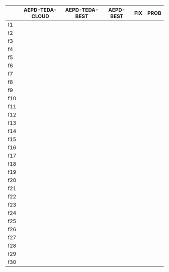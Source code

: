 
|     | AEPD-TEDA-CLOUD | AEPD-TEDA-BEST | AEPD-BEST | FIX | PROB |
|-----|-----------------|----------------|-----------|-----|------|
| f1  |                 |                |           |     |      |
| f2  |                 |                |           |     |      |
| f3  |                 |                |           |     |      |
| f4  |                 |                |           |     |      |
| f5  |                 |                |           |     |      |
| f6  |                 |                |           |     |      |
| f7  |                 |                |           |     |      |
| f8  |                 |                |           |     |      |
| f9  |                 |                |           |     |      |
| f10 |                 |                |           |     |      |
| f11 |                 |                |           |     |      |
| f12 |                 |                |           |     |      |
| f13 |                 |                |           |     |      |
| f14 |                 |                |           |     |      |
| f15 |                 |                |           |     |      |
| f16 |                 |                |           |     |      |
| f17 |                 |                |           |     |      |
| f18 |                 |                |           |     |      |
| f19 |                 |                |           |     |      |
| f20 |                 |                |           |     |      |
| f21 |                 |                |           |     |      |
| f22 |                 |                |           |     |      |
| f23 |                 |                |           |     |      |
| f24 |                 |                |           |     |      |
| f25 |                 |                |           |     |      |
| f26 |                 |                |           |     |      |
| f27 |                 |                |           |     |      |
| f28 |                 |                |           |     |      |
| f29 |                 |                |           |     |      |
| f30 |                 |                |           |     |      |